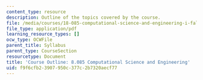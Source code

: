 ```yaml
---
content_type: resource
description: Outline of the topics covered by the course.
file: /media/courses/18-085-computational-science-and-engineering-i-fall-2008/f9f6cfb23907950c377c2b7320aecf77_outline.pdf
file_type: application/pdf
learning_resource_types: []
ocw_type: OCWFile
parent_title: Syllabus
parent_type: CourseSection
resourcetype: Document
title: 'Course Outline: 8.085 Computational Science and Engineering'
uid: f9f6cfb2-3907-950c-377c-2b7320aecf77
---
```

